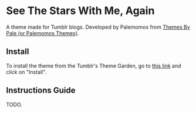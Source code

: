 # See The Stars With Me, Again

A theme made for Tumblr blogs. Developed by Palemomos from [Themes By Pale (or Palemomos Themes)](https://themesbypale.tumblr.com/). 

## Install

To install the theme from the Tumblr's Theme Garden, go to [this link](https://www.tumblr.com/theme/41258) and click on "Install".

## Instructions Guide

TODO.